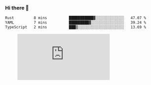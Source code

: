 ### Hi there 👋

<!--START_SECTION:waka-->

```txt
Rust         8 mins          ███████████▓░░░░░░░░░░░░░   47.07 %
YAML         7 mins          █████████▓░░░░░░░░░░░░░░░   39.24 %
TypeScript   2 mins          ███▒░░░░░░░░░░░░░░░░░░░░░   13.69 %
```

<!--END_SECTION:waka-->

<figure><embed src="https://wakatime.com/share/@018c1236-80d1-4209-b291-9f1e9534668f/bb944d0f-92e3-48f1-94a5-d3c1d0ffe8d4.svg"></embed></figure>

<!--
**kraibse/kraibse** is a ✨ _special_ ✨ repository because its `README.md` (this file) appears on your GitHub profile.

Here are some ideas to get you started:

- 🔭 I’m currently working on ...
- 🌱 I’m currently learning ...
- 👯 I’m looking to collaborate on ...
- 🤔 I’m looking for help with ...
- 💬 Ask me about ...
- 📫 How to reach me: ...
- 😄 Pronouns: ...
- ⚡ Fun fact: ...
-->
